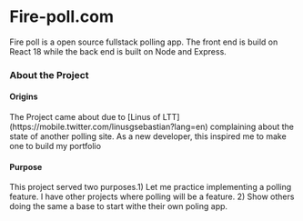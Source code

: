 # Fire-poll.com

<p> Fire poll is a open source fullstack polling app. The front end is build on React 18 while the back end is built on Node and Express.</p>

### About the Project
#### Origins
<p> The Project came about due to [Linus of LTT](https://mobile.twitter.com/linusgsebastian?lang=en) complaining about the state of another polling site. As a new developer, this inspired me to make one to build my portfolio</p>

#### Purpose
<p> This project served two purposes.1) Let me practice implementing a polling feature. I have other projects where polling will be a feature. 2) Show others doing the same a base to start withe their own poling app.</P>





